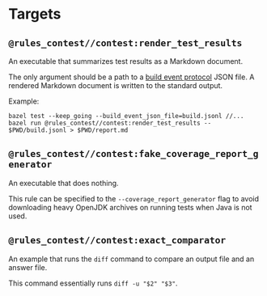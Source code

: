 # Targets

## `@rules_contest//contest:render_test_results`

An executable that summarizes test results as a Markdown document.

The only argument should be a path to a [build event protocol] JSON file.
A rendered Markdown document is written to the standard output.

Example:

```console
bazel test --keep_going --build_event_json_file=build.jsonl //...
bazel run @rules_contest//contest:render_test_results -- $PWD/build.jsonl > $PWD/report.md
```

[build event protocol]: https://docs.bazel.build/versions/master/build-event-protocol.html

## `@rules_contest//contest:fake_coverage_report_generator`

An executable that does nothing.

This rule can be specified to the `--coverage_report_generator` flag to avoid
downloading heavy OpenJDK archives on running tests when Java is not used.

## `@rules_contest//contest:exact_comparator`

An example that runs the `diff` command to compare an output file and
an answer file.

This command essentially runs `diff -u "$2" "$3"`.
